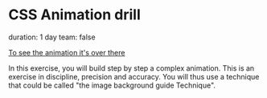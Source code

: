 # CSS Animation drill

duration: 1 day
team: false

[To see the animation it's over there](https://tonidano.github.io/Revisionsj2/) 
 
In this exercise, you will build step by step a complex animation. This is an exercise in discipline, precision and accuracy. You will thus use a technique that could be called "the image background guide Technique".
